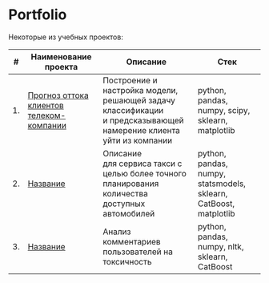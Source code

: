 # Portfolio

Некоторые из учебных проектов:

| #    | Наименование проекта                | Описание                                                     | Стек                                                         |
| ---- | ------------------------------------------------------------ | ------------------------------------------------------------ | ------------------------------------------------------------ |
| 1.   | [Прогноз оттока клиентов телеком-компании](https://github.com/erniema-stuff/Portfolio/tree/main/Churn%20Prediction) | Построение и настройка модели,<br/>решающей задачу классификации<br/>и предсказывающей намерение клиента уйти из компании | python, pandas, numpy, scipy, sklearn, matplotlib       |
| 2.   | [Название](https://github.com/) | Описание <br/>для сервиса такси с целью более точного планирования количества доступных <br/>автомобилей | python, pandas, numpy, statsmodels, sklearn, CatBoost, matplotlib |
| 3.   | [Название](https://github.com/aq2003/Portfolio/tree/main/) | Анализ комментариев пользователей на токсичность             | python, pandas, numpy, nltk, sklearn, CatBoost |
